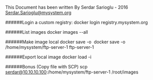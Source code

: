 This Document has been written By Serdar Sarioglu - 2016
Serdar.Sarioglu@mysystem.org

######Login a custom registry:
docker login registry.mysystem.org

######List images
docker images --all

######Make image local
docker save -o <save image to path> <image name>
docker save -o /home/mysystem/ftp-server-1 ftp-server-1

######Export local image
docker load -i <path to image tar file>

######Bonus (Copy file with SCP)
scp serdar@10.10.10.100:/home/mysystem/ftp-server-1 /root/images


